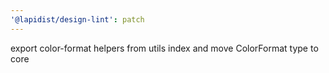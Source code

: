 ```yaml
---
'@lapidist/design-lint': patch
---
```


export color-format helpers from utils index and move ColorFormat type to core
